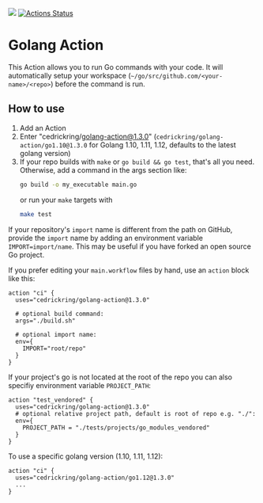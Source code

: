 [![](https://img.shields.io/github/release/cedrickring/golang-action.svg)](https://github.com/cedrickring/golang-action/releases/latest) [![Actions Status](https://wdp9fww0r9.execute-api.us-west-2.amazonaws.com/production/badge/cedrickring/golang-action)](https://wdp9fww0r9.execute-api.us-west-2.amazonaws.com/production/results/cedrickring/golang-action)
# Golang Action

This Action allows you to run Go commands with your code. It will automatically setup your workspace (`~/go/src/github.com/<your-name>/<repo>`) before the command is run.

## How to use

1. Add an Action
2. Enter "cedrickring/golang-action@1.3.0" (`cedrickring/golang-action/go1.10@1.3.0` for Golang 1.10, 1.11, 1.12, defaults to the latest golang version)
3. If your repo builds with `make` or `go build && go test`, that's all you need.  Otherwise, add a command in the args section like:
    ```bash
    go build -o my_executable main.go
    ```
    or run your `make` targets with
    ```bash
    make test
    ```

If your repository's `import` name is different from the path on GitHub,
provide the `import` name by adding an environment variable
`IMPORT=import/name`.  This may be useful if you have forked an open
source Go project.

If you prefer editing your `main.workflow` files by hand, use an `action`
block like this:

```hcl
action "ci" {
  uses="cedrickring/golang-action@1.3.0"

  # optional build command:
  args="./build.sh"

  # optional import name:
  env={
    IMPORT="root/repo"
  }
}
```

If your project's go is not located at the root of the repo you can also specifiy environment variable `PROJECT_PATH`:
```hcl
action "test_vendored" {
  uses="cedrickring/golang-action@1.3.0"
  # optional relative project path, default is root of repo e.g. "./":
  env={
    PROJECT_PATH = "./tests/projects/go_modules_vendored"
  }
}
```

To use a specific golang version (1.10, 1.11, 1.12):

```hcl
action "ci" {
  uses="cedrickring/golang-action/go1.12@1.3.0"
  ...
}
```

